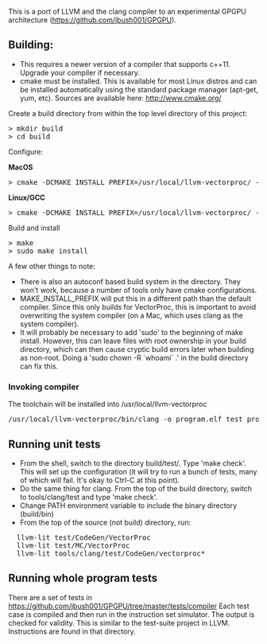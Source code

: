This is a port of LLVM and the clang compiler to an experimental GPGPU architecture (https://github.com/jbush001/GPGPU). 

## Building:
* This requires a newer version of a compiler that supports c++11.  Upgrade your compiler if necessary.
* cmake must be installed. This is available for most Linux distros and can be installed automatically using the standard package manager (apt-get, yum, etc).  Sources are available here:  http://www.cmake.org/

Create a build directory from within the top level directory of this project:
<pre>
> mkdir build
> cd build
</pre>

Configure:

__MacOS__
<pre>
> cmake -DCMAKE_INSTALL_PREFIX=/usr/local/llvm-vectorproc/ -DLLVM_TARGETS_TO_BUILD="VectorProc" -DCMAKE_CXX_FLAGS="-std=c++11 -stdlib=libc++" -DLLVM_DEFAULT_TARGET_TRIPLE=vectorproc ..
</pre>

__Linux/GCC__
<pre>
> cmake -DCMAKE_INSTALL_PREFIX=/usr/local/llvm-vectorproc/ -DLLVM_TARGETS_TO_BUILD="VectorProc" -DCMAKE_CXX_FLAGS="-std=c++0x" -DLLVM_DEFAULT_TARGET_TRIPLE=vectorproc ..
</pre>

Build and install
<pre>
> make
> sudo make install
</pre>

A few other things to note:

* There is also an autoconf based build system in the directory.  They won't work, because a number of tools only have cmake configurations.
* MAKE_INSTALL_PREFIX will put this in a different path than the default compiler.  Since this only builds for VectorProc, this is important to avoid overwriting the system compiler (on a Mac, which uses clang as the system compiler).
* It will probably be necessary to add 'sudo' to the beginning of make install. However, this can leave files with root ownership in your build directory, which can then cause cryptic build errors later when building as non-root.  Doing a 'sudo chown -R &#x60;whoami&#x60; .' in the build directory can fix this.

### Invoking compiler

The toolchain will be installed into /usr/local/llvm-vectorproc

<pre>
/usr/local/llvm-vectorproc/bin/clang -o program.elf test_program.c 
</pre>

## Running unit tests

* From the shell, switch to the directory build/test/.  Type 'make check'.  This will set up
the configuration (it will try to run a bunch of tests, many of which will fail.  It's okay to Ctrl-C at this point).
* Do the same thing for clang.  From the top of the build directory, switch to tools/clang/test and type 'make check'.
* Change PATH environment variable to include the binary directory (build/bin) 
* From the top of the source (not build) directory, run:

<pre>
  llvm-lit test/CodeGen/VectorProc
  llvm-lit test/MC/VectorProc
  llvm-lit tools/clang/test/CodeGen/vectorproc*
</pre>

## Running whole program tests

There are a set of tests in https://github.com/jbush001/GPGPU/tree/master/tests/compiler
Each test case is compiled and then run in the instruction set simulator.
The output is checked for validity. This is similar to the test-suite project
in LLVM. Instructions are found in that directory.

